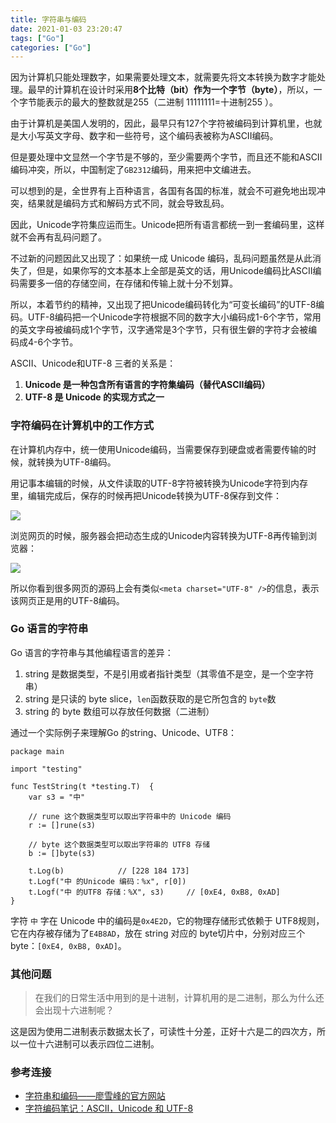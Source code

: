 ```yaml
---
title: 字符串与编码
date: 2021-01-03 23:20:47
tags: ["Go"]
categories: ["Go"]
---
```


因为计算机只能处理数字，如果需要处理文本，就需要先将文本转换为数字才能处理。最早的计算机在设计时采用**8个比特（bit）作为一个字节（byte）**，所以，一个字节能表示的最大的整数就是255（二进制 11111111=十进制255 ）。

<!-- more -->

由于计算机是美国人发明的，因此，最早只有127个字符被编码到计算机里，也就是大小写英文字母、数字和一些符号，这个编码表被称为ASCII编码。

但是要处理中文显然一个字节是不够的，至少需要两个字节，而且还不能和ASCII编码冲突，所以，中国制定了`GB2312`编码，用来把中文编进去。

可以想到的是，全世界有上百种语言，各国有各国的标准，就会不可避免地出现冲突，结果就是编码方式和解码方式不同，就会导致乱码。

因此，Unicode字符集应运而生。Unicode把所有语言都统一到一套编码里，这样就不会再有乱码问题了。

不过新的问题因此又出现了：如果统一成 Unicode 编码，乱码问题虽然是从此消失了，但是，如果你写的文本基本上全部是英文的话，用Unicode编码比ASCII编码需要多一倍的存储空间，在存储和传输上就十分不划算。

所以，本着节约的精神，又出现了把Unicode编码转化为“可变长编码”的UTF-8编码。UTF-8编码把一个Unicode字符根据不同的数字大小编码成1-6个字节，常用的英文字母被编码成1个字节，汉字通常是3个字节，只有很生僻的字符才会被编码成4-6个字节。

ASCII、Unicode和UTF-8 三者的关系是：
1. **Unicode 是一种包含所有语言的字符集编码（替代ASCII编码）**
2. **UTF-8 是 Unicode 的实现方式之一**

### 字符编码在计算机中的工作方式
在计算机内存中，统一使用Unicode编码，当需要保存到硬盘或者需要传输的时候，就转换为UTF-8编码。

用记事本编辑的时候，从文件读取的UTF-8字符被转换为Unicode字符到内存里，编辑完成后，保存的时候再把Unicode转换为UTF-8保存到文件：

![](https://cdn.jsdelivr.net/gh/0xAiKang/CDN/blog/images/20210103161913.png)

浏览网页的时候，服务器会把动态生成的Unicode内容转换为UTF-8再传输到浏览器：

![](https://cdn.jsdelivr.net/gh/0xAiKang/CDN/blog/images/20210103161935.png)

所以你看到很多网页的源码上会有类似`<meta charset="UTF-8" />`的信息，表示该网页正是用的UTF-8编码。

### Go 语言的字符串
Go 语言的字符串与其他编程语言的差异：
1. string 是数据类型，不是引用或者指针类型（其零值不是空，是一个空字符串）
2. string 是只读的 byte slice，`len`函数获取的是它所包含的 `byte`数
3. string 的 byte 数组可以存放任何数据（二进制）

通过一个实际例子来理解Go 的string、Unicode、UTF8：

```
package main

import "testing"

func TestString(t *testing.T)  {
	var s3 = "中"
	
	// rune 这个数据类型可以取出字符串中的 Unicode 编码
	r := []rune(s3)
	
	// byte 这个数据类型可以取出字符串的 UTF8 存储
	b := []byte(s3)
	
	t.Log(b)			// [228 184 173]
	t.Logf("中 的Unicode 编码：%x", r[0])
	t.Logf("中 的UTF8 存储：%X", s3)		// [0xE4, 0xB8, 0xAD]
}
```

字符 `中` 字在 Unicode 中的编码是`0x4E2D`，它的物理存储形式依赖于 UTF8规则，它在内存被存储为了`E4B8AD`，放在 string 对应的 byte切片中，分别对应三个 byte：`[0xE4, 0xB8, 0xAD]`。

### 其他问题

> 在我们的日常生活中用到的是十进制，计算机用的是二进制，那么为什么还会出现十六进制呢？

这是因为使用二进制表示数据太长了，可读性十分差，正好十六是二的四次方，所以一位十六进制可以表示四位二进制。

### 参考连接
* [字符串和编码——廖雪峰的官方网站](https://www.liaoxuefeng.com/wiki/1016959663602400/1017075323632896)
* [字符编码笔记：ASCII，Unicode 和 UTF-8](http://www.ruanyifeng.com/blog/2007/10/ascii_unicode_and_utf-8.html)
